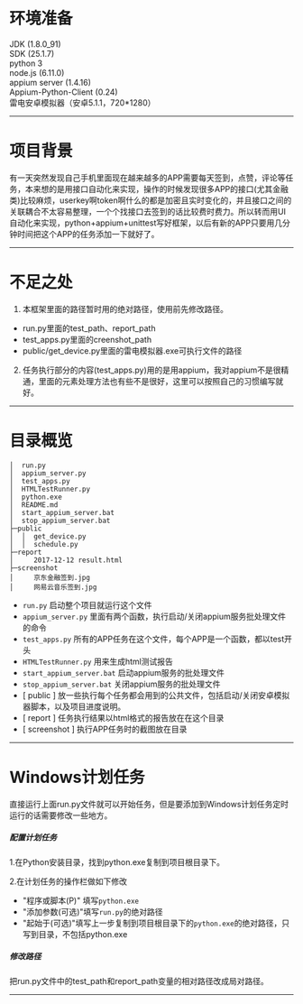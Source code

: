 # 环境准备
JDK (1.8.0_91)<br>
SDK (25.1.7)<br>
python 3<br>
node.js (6.11.0)<br>
appium server (1.4.16)<br>
Appium-Python-Client (0.24)<br>
雷电安卓模拟器（安卓5.1.1，720*1280）

---

# 项目背景
有一天突然发现自己手机里面现在越来越多的APP需要每天签到，点赞，评论等任务，本来想的是用接口自动化来实现，操作的时候发现很多APP的接口(尤其金融类)比较麻烦，userkey啊token啊什么的都是加密且实时变化的，并且接口之间的关联耦合不太容易整理，一个个找接口去签到的话比较费时费力。所以转而用UI自动化来实现，python+appium+unittest写好框架，以后有新的APP只要用几分钟时间把这个APP的任务添加一下就好了。

---

# 不足之处
1. 本框架里面的路径暂时用的绝对路径，使用前先修改路径。<br>
  - run.py里面的test_path、report_path<br>
  - test_apps.py里面的creenshot_path<br>
  - public/get_device.py里面的雷电模拟器.exe可执行文件的路径
2. 任务执行部分的内容(test_apps.py)用的是用appium，我对appium不是很精通，里面的元素处理方法也有些不是很好，这里可以按照自己的习惯编写就好。

---

# 目录概览
```
│  run.py
│  appium_server.py
│  test_apps.py
│  HTMLTestRunner.py
│  python.exe
│  README.md
│  start_appium_server.bat
│  stop_appium_server.bat
├─public
│  │  get_device.py
│  │  schedule.py
├─report
│     2017-12-12 result.html
├─screenshot
│     京东金融签到.jpg
│     网易云音乐签到.jpg
```

- `run.py` 启动整个项目就运行这个文件
- `appium_server.py` 里面有两个函数，执行启动/关闭appium服务批处理文件的命令
- `test_apps.py` 所有的APP任务在这个文件，每个APP是一个函数，都以test开头
- `HTMLTestRunner.py` 用来生成html测试报告
- `start_appium_server.bat` 启动appium服务的批处理文件
- `stop_appium_server.bat` 关闭appium服务的批处理文件
- [ public ] 放一些执行每个任务都会用到的公共文件，包括启动/关闭安卓模拟器脚本，以及项目进度说明。
- [ report ] 任务执行结果以html格式的报告放在在这个目录
- [ screenshot ] 执行APP任务时的截图放在目录

---

# Windows计划任务
直接运行上面run.py文件就可以开始任务，但是要添加到Windows计划任务定时运行的话需要修改一些地方。

##### 配置计划任务
1.在Python安装目录，找到python.exe复制到项目根目录下。

2.在计划任务的操作栏做如下修改
- "程序或脚本(P)" 填写`python.exe`
- "添加参数(可选)"填写`run.py`的绝对路径
- "起始于(可选)"填写上一步复制到项目根目录下的`python.exe`的绝对路径，只写到目录，不包括python.exe

##### 修改路径
把run.py文件中的test_path和report_path变量的相对路径改成局对路径。

---
